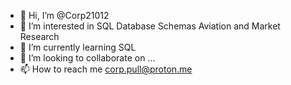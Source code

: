- 👋 Hi, I’m @Corp21012
- 👀 I’m interested in SQL Database Schemas Aviation and Market Research
- 🌱 I’m currently learning SQL
- 💞️ I’m looking to collaborate on ...
- 📫 How to reach me corp.pull@proton.me

<!---
Corp21012/Corp21012 is a ✨ special ✨ repository because its `README.md` (this file) appears on your GitHub profile.
You can click the Preview link to take a look at your changes.
--->
